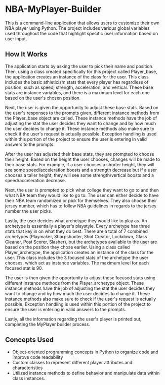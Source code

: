 # NBA-MyPlayer-Builder

This is a command-line application that allows users to customize their own NBA player using Python. The project includes various global variables used throughout the code that highlight specific user information based on user input. 

## How It Works

The application starts by asking the user to pick their name and position. Then, using a class created specifically for this project called Player_base, the application creates an instance of the class for the user. This class includes the basic athleticism stats that every player has regardless of position, such as speed, strength, acceleration, and vertical. These base stats are instance variables, and there is a maximum level for each one based on the user's chosen position.

Next, the user is given the opportunity to adjust these base stats. Based on the user's responses to the prompts given, different instance methods from the Player_base object are called. These instance methods have the job of adjusting the stat the user decides they want to change and by how much the user decides to change it. These instance methods also make sure to check if the user's request is actually possible. Exception handling is used within this portion of the project to ensure the user is entering in valid answers to the prompts.

After the user has adjusted their base stats, they are prompted to choose their height. Based on the height the user chooses, changes will be made to their base stats. For example, if a user chooses a shorter height, they will see some speed/acceleration boosts and a strength decrease but if a user chooses a taller height, they will see some strength/vertical boosts and a speed/acceleration decrease.

Next, the user is prompted to pick what college they want to go to and then what NBA team they would like to go to. The user can either decide to have their NBA team randomized or pick for themselves. They also choose their jersey number, which has to follow NBA guidelines in regards to the jersey number the user picks.

Lastly, the user decides what archetype they would like to play as. An archetype is essentially a player's playstyle. Every archetype has three stats that key in on what they do best. There are a total of 7 combined archetypes (Playmaker, Sharpshooter, Shot Creator, Lockdown, Glass Cleaner, Post Scorer, Slasher), but the archetypes available to the user are based on the position they chose earlier. Using a class called Player_archetype, the application creates an instance of the class for the user. This class includes the 3 focused stats of the archetype the user chooses, which act as instance variables. The maximum level for each focused stat is 90.

The user is then given the opportunity to adjust these focused stats using different instance methods from the Player_archetype object. These instance methods have the job of adjusting the stat the user decides they want to change and by how much the user decides to change it. These instance methods also make sure to check if the user's request is actually possible. Exception handling is used within this portion of the project to ensure the user is entering in valid answers to the prompts.

Lastly, all the information regarding the user's player is printed out, completing the MyPlayer builder process.

## Concepts Used

- Object-oriented programming concepts in Python to organize code and improve code readability
- Custom classes to represent different player attributes and characteristics
- Utilized instance methods to define behavior and manipulate data within class instances.
